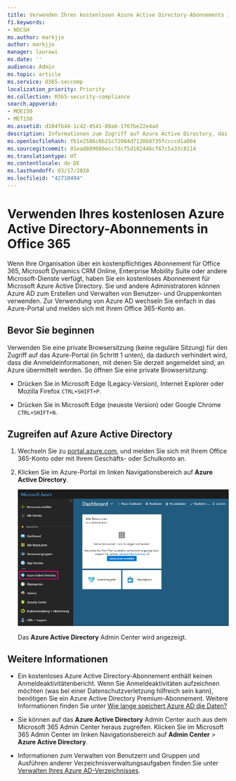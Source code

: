 ```yaml
---
title: Verwenden Ihres kostenlosen Azure Active Directory-Abonnements in Office 365
f1.keywords:
- NOCSH
ms.author: markjjo
author: markjjo
manager: laurawi
ms.date: ''
audience: Admin
ms.topic: article
ms.service: O365-seccomp
localization_priority: Priority
ms.collection: M365-security-compliance
search.appverid:
- MOE150
- MET150
ms.assetid: d104fb44-1c42-4541-89a6-1f67be22e4ad
description: Informationen zum Zugriff auf Azure Active Directory, das in dem kostenpflichtigen Abonnement für Office 365 Ihrer Organisation enthalten ist.
ms.openlocfilehash: fb1e2586c0b21c72084d7120b8735fccccd1a004
ms.sourcegitcommit: 01ead889086ecc7dcf5d10244bcf67c5a33c8114
ms.translationtype: HT
ms.contentlocale: de-DE
ms.lasthandoff: 03/17/2020
ms.locfileid: "42710494"
---
```

# <a name="use-your-free-azure-active-directory-subscription-in-office-365"></a>Verwenden Ihres kostenlosen Azure Active Directory-Abonnements in Office 365

Wenn Ihre Organisation über ein kostenpflichtiges Abonnement für Office 365, Microsoft Dynamics CRM Online, Enterprise Mobility Suite oder andere Microsoft-Dienste verfügt, haben Sie ein kostenloses Abonnement für Microsoft Azure Active Directory. Sie und andere Administratoren können Azure AD zum Erstellen und Verwalten von Benutzer- und Gruppenkonten verwenden. Zur Verwendung von Azure AD wechseln Sie einfach in das Azure-Portal und melden sich mit Ihrem Office 365-Konto an.

## <a name="before-you-begin"></a>Bevor Sie beginnen

Verwenden Sie eine private Browsersitzung (keine reguläre Sitzung) für den Zugriff auf das Azure-Portal (in Schritt 1 unten), da dadurch verhindert wird, dass die Anmeldeinformationen, mit denen Sie derzeit angemeldet sind, an Azure übermittelt werden. So öffnen Sie eine private Browsersitzung:

- Drücken Sie in Microsoft Edge (Legacy-Version), Internet Explorer oder Mozilla Firefox `CTRL+SHIFT+P`.

- Drücken Sie in Microsoft Edge (neueste Version) oder Google Chrome `CTRL+SHIFT+N`.

## <a name="access-azure-active-directory"></a>Zugreifen auf Azure Active Directory

1. Wechseln Sie zu [portal.azure.com](https://portal.azure.com), und melden Sie sich mit Ihrem Office 365-Konto oder mit Ihrem Geschäfts- oder Schulkonto an.

2. Klicken Sie im Azure-Portal im linken Navigationsbereich auf **Azure Active Directory**.

    ![Klicken Sie im Azure-Portal im linken Navigationsbereich auf „Azure Active Directory“.](../media/97d2d72f-ac20-46ab-898c-851f6009b453.png)

    Das **Azure Active Directory** Admin Center wird angezeigt.

## <a name="more-information"></a>Weitere Informationen

- Ein kostenloses Azure Active Directory-Abonnement enthält keinen Anmeldeaktivitätenbericht. Wenn Sie Anmeldeaktivitäten aufzeichnen möchten (was bei einer Datenschutzverletzung hilfreich sein kann), benötigen Sie ein Azure Active Directory Premium-Abonnement. Weitere Informationen finden Sie unter [Wie lange speichert Azure AD die Daten?](https://docs.microsoft.com/azure/active-directory/reports-monitoring/reference-reports-data-retention#how-long-does-azure-ad-store-the-data)

- Sie können auf das **Azure Active Directory** Admin Center auch aus dem Microsoft 365 Admin Center heraus zugreifen. Klicken Sie im Microsoft 365 Admin Center im linken Navigationsbereich auf **Admin Center** \> **Azure Active Directory**.

- Informationen zum Verwalten von Benutzern und Gruppen und Ausführen anderer Verzeichnisverwaltungsaufgaben finden Sie unter [Verwalten Ihres Azure AD-Verzeichnisses](https://docs.microsoft.com/azure/active-directory/active-directory-administer).
